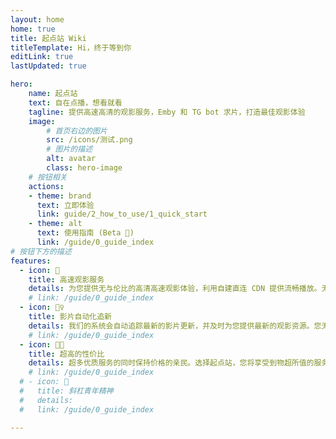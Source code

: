 ```yaml
---
layout: home
home: true
title: 起点站 Wiki
titleTemplate: Hi，终于等到你
editLink: true
lastUpdated: true

hero:
    name: 起点站
    text: 自在点播，想看就看
    tagline: 提供高速高清的观影服务，Emby 和 TG bot 求片，打造最佳观影体验
    image:
        # 首页右边的图片
        src: /icons/测试.png
        # 图片的描述
        alt: avatar
        class: hero-image
    # 按钮相关
    actions:
    - theme: brand
      text: 立即体验
      link: guide/2_how_to_use/1_quick_start
    - theme: alt
      text: 使用指南 (Beta 🚧) 
      link: /guide/0_guide_index
# 按钮下方的描述
features:
  - icon: 🎥
    title: 高速观影服务
    details: 为您提供无与伦比的高清高速观影体验，利用自建直连 CDN 提供流畅播放。无论您在哪里，都能享受最佳观看体验。
    # link: /guide/0_guide_index
  - icon: 🤹‍♀️
    title: 影片自动化追新
    details: 我们的系统会自动追踪最新的影片更新，并及时为您提供最新的观影资源。您无需手动查找和下载，系统会自动为您更新影片库，确保您不会错过任何一部新片。
    # link: /guide/0_guide_index
  - icon: 👩🎨
    title: 超高的性价比
    details: 超多优质服务的同时保持价格的亲民。选择起点站，您将享受到物超所值的服务。
    # link: /guide/0_guide_index
  # - icon: 🧩
  #   title: 斜杠青年精神
  #   details: 
  #   link: /guide/0_guide_index

---
```

